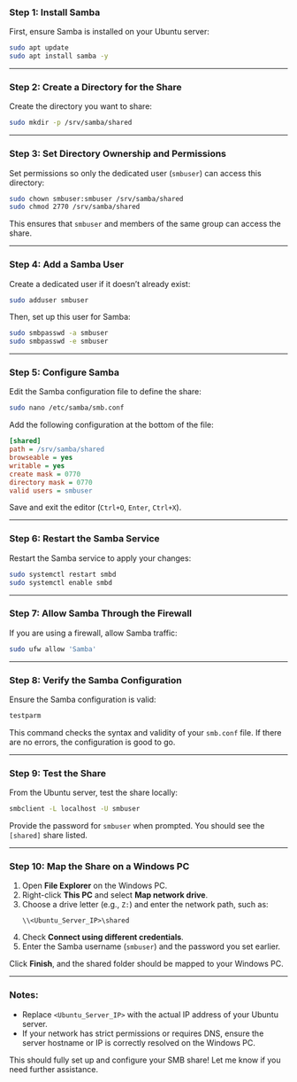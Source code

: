
### **Step 1: Install Samba**
First, ensure Samba is installed on your Ubuntu server:

```bash
sudo apt update
sudo apt install samba -y
```

---

### **Step 2: Create a Directory for the Share**
Create the directory you want to share:

```bash
sudo mkdir -p /srv/samba/shared
```

---

### **Step 3: Set Directory Ownership and Permissions**
Set permissions so only the dedicated user (`smbuser`) can access this directory:

```bash
sudo chown smbuser:smbuser /srv/samba/shared
sudo chmod 2770 /srv/samba/shared
```

This ensures that `smbuser` and members of the same group can access the share.

---

### **Step 4: Add a Samba User**
Create a dedicated user if it doesn’t already exist:

```bash
sudo adduser smbuser
```

Then, set up this user for Samba:

```bash
sudo smbpasswd -a smbuser
sudo smbpasswd -e smbuser
```

---

### **Step 5: Configure Samba**
Edit the Samba configuration file to define the share:

```bash
sudo nano /etc/samba/smb.conf
```

Add the following configuration at the bottom of the file:

```ini
[shared]
path = /srv/samba/shared
browseable = yes
writable = yes
create mask = 0770
directory mask = 0770
valid users = smbuser
```

Save and exit the editor (`Ctrl+O`, `Enter`, `Ctrl+X`).

---

### **Step 6: Restart the Samba Service**
Restart the Samba service to apply your changes:

```bash
sudo systemctl restart smbd
sudo systemctl enable smbd
```

---

### **Step 7: Allow Samba Through the Firewall**
If you are using a firewall, allow Samba traffic:

```bash
sudo ufw allow 'Samba'
```

---

### **Step 8: Verify the Samba Configuration**
Ensure the Samba configuration is valid:

```bash
testparm
```

This command checks the syntax and validity of your `smb.conf` file. If there are no errors, the configuration is good to go.

---

### **Step 9: Test the Share**
From the Ubuntu server, test the share locally:

```bash
smbclient -L localhost -U smbuser
```

Provide the password for `smbuser` when prompted. You should see the `[shared]` share listed.

---

### **Step 10: Map the Share on a Windows PC**
1. Open **File Explorer** on the Windows PC.
2. Right-click **This PC** and select **Map network drive**.
3. Choose a drive letter (e.g., `Z:`) and enter the network path, such as:
   ```
   \\<Ubuntu_Server_IP>\shared
   ```
4. Check **Connect using different credentials**.
5. Enter the Samba username (`smbuser`) and the password you set earlier.

Click **Finish**, and the shared folder should be mapped to your Windows PC.

---

### Notes:
- Replace `<Ubuntu_Server_IP>` with the actual IP address of your Ubuntu server.
- If your network has strict permissions or requires DNS, ensure the server hostname or IP is correctly resolved on the Windows PC.

This should fully set up and configure your SMB share! Let me know if you need further assistance.
